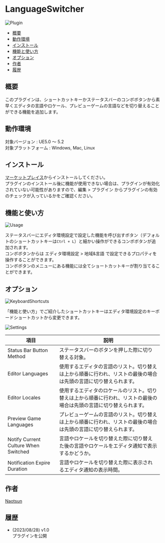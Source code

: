 # LanguageSwitcher

![Plugin](https://github.com/Naotsun19B/LanguageSwitcher-Document/assets/51815450/3f38268d-30ed-4f2f-a2f4-e269f056a2b8)

<!--ts-->
* [概要](#概要)
* [動作環境](#動作環境)
* [インストール](#インストール)
* [機能と使い方](#機能と使い方)
* [オプション](#オプション)
* [作者](#作者)
* [履歴](#履歴)
<!--te-->

## 概要

このプラグインは、ショートカットキーかステータスバーのコンボボタンから素早くエディタの言語やロケール、プレビューゲームの言語などを切り替えることができる機能を追加します。  

## 動作環境

対象バージョン : UE5.0 ～ 5.2    
対象プラットフォーム : Windows, Mac, Linux

## インストール

[マーケットプレイス](https://www.unrealengine.com/marketplace/ja/product/5e10055a95f34b609c7afe072a5379ab)からインストールしてください。  
プラグインのインストール後に機能が使用できない場合は、プラグインが有効化されていない可能性がありますので、編集 > プラグイン からプラグインの有効のチェックが入っているかをご確認ください。

## 機能と使い方

![Usage](https://github.com/Naotsun19B/LanguageSwitcher-Document/assets/51815450/c94bd214-76c8-4ae2-804c-7ae5cb045141)

ステータスバーにエディタ環境設定で設定した機能を呼び出すボタン（デフォルトのショートカットキーは`Ctrl + L`）と細かい操作ができるコンボボタンが追加されます。  
コンボボタンからは エディタ環境設定 > 地域&言語 で設定できるプロパティを操作することができます。  
コンボボタンのメニューにある機能には全てショートカットキーが割り当てることができます。  

## オプション

![KeyboardShortcuts](https://github.com/Naotsun19B/LanguageSwitcher-Document/assets/51815450/fb5ba448-2d07-4e76-b19d-1748eef83fab)

「機能と使い方」でご紹介したショートカットキーはエディタ環境設定のキーボードショートカットから変更できます。

![Settings](https://github.com/Naotsun19B/LanguageSwitcher-Document/assets/51815450/989f2088-9326-4861-a607-01622b1aa339)

| **項目**                               | **説明**                                                              |
|--------------------------------------|---------------------------------------------------------------------|
| Status Bar Button Method             | ステータスバーのボタンを押した際に切り替える対象。                                           |
| Editor Languages                     | 使用するエディタの言語のリスト。切り替えは上から順番に行われ、リストの最後の場合は先頭の言語に切り替えられます。            |
| Editor Locales                       | 使用するエディタのロケールのリスト。切り替えは上から順番に行われ、リストの最後の場合は先頭の言語に切り替えられます。          |
| Preview Game Languages               | プレビューゲームの言語のリスト。切り替えは上から順番に行われ、リストの最後の場合は先頭の言語に切り替えられます。            |
| Notify Current Culture When Switched | 言語やロケールを切り替えた際に切り替えた後の言語やロケールをエディタ通知で表示するかどうか。                      |
| Notification Expire Duration         | 言語やロケールを切り替えた際に表示されるエディタ通知の表示時間。                                    |

## 作者

[Naotsun](https://twitter.com/Naotsun_UE)

## 履歴

- (2023/08/28) v1.0   
  プラグインを公開
